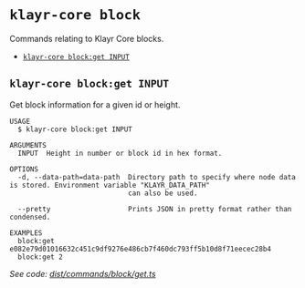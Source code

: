`klayr-core block`
==================

Commands relating to Klayr Core blocks.

* [`klayr-core block:get INPUT`](#klayr-core-blockget-input)

## `klayr-core block:get INPUT`

Get block information for a given id or height.

```
USAGE
  $ klayr-core block:get INPUT

ARGUMENTS
  INPUT  Height in number or block id in hex format.

OPTIONS
  -d, --data-path=data-path  Directory path to specify where node data is stored. Environment variable "KLAYR_DATA_PATH"
                             can also be used.

  --pretty                   Prints JSON in pretty format rather than condensed.

EXAMPLES
  block:get e082e79d01016632c451c9df9276e486cb7f460dc793ff5b10d8f71eecec28b4
  block:get 2
```

_See code: [dist/commands/block/get.ts](https://github.com/klayrhq/klayr-core/blob/v4.0.4/dist/commands/block/get.ts)_
